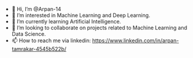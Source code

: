 - 👋 Hi, I’m @Arpan-14
- 👀 I’m interested in Machine Learning and Deep Learning.
- 🌱 I’m currently learning Artificial Intelligence.
- 💞️ I’m looking to collaborate on projects related to Machine Learning and Data Science.
- 📫 How to reach me via linkedin: https://www.linkedin.com/in/arpan-tamrakar-4545b522b/

<!---
Arpan-14/Arpan-14 is a ✨ special ✨ repository because its `README.md` (this file) appears on your GitHub profile.
You can click the Preview link to take a look at your changes.
--->
